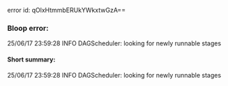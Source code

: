 error id: qOlxHtmmbERUkYWkxtwGzA==
### Bloop error:

25/06/17 23:59:28 INFO DAGScheduler: looking for newly runnable stages
#### Short summary: 

25/06/17 23:59:28 INFO DAGScheduler: looking for newly runnable stages